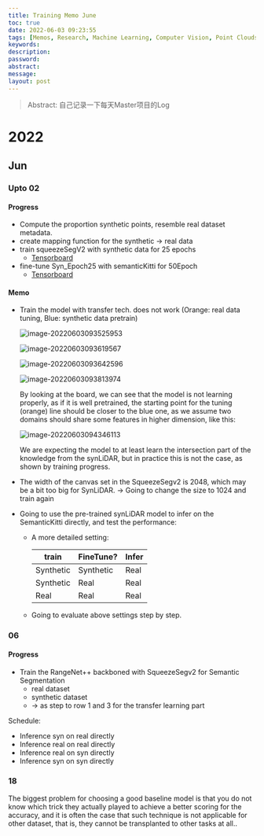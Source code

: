 ```yaml
---
title: Training Memo June
toc: true
date: 2022-06-03 09:23:55
tags: [Memos, Research, Machine Learning, Computer Vision, Point Clouds]
keywords:
description:
password:
abstract:
message:
layout: post
---
```


> Abstract: 自己记录一下每天Master项目的Log

<!-- more -->

# 2022

## Jun

### Upto 02

#### Progress

*   Compute the proportion synthetic points, resemble real dataset metadata.
*   create mapping function for the synthetic -> real data
*   train squeezeSegV2 with synthetic data for 25 epochs
    *   [Tensorboard](./events.out.tfevents.1654059287.container-8fb311963c-c800a7a5.173827.0)
*   fine-tune Syn_Epoch25 with semanticKitti for 50Epoch
    *   [Tensorboard](./events.out.tfevents.1654123702.container-8fb311963c-c800a7a5.461.0)

#### Memo

*   Train the model with transfer tech. does not work (Orange: real data tuning, Blue: synthetic data pretrain)

    ![image-20220603093525953](./image-20220603093525953.png)

    ![image-20220603093619567](./image-20220603093619567.png)

    ![image-20220603093642596](./image-20220603093642596.png)

    ![image-20220603093813974](./image-20220603093813974.png)

    By looking at the board, we can see that the model is not learning properly, as if it is well pretrained, the starting point for the tuning (orange) line should be closer to the blue one, as we assume two domains should share some features in higher dimension, like this:

    ![image-20220603094346113](./image-20220603094346113.png)

    We are expecting the model to at least learn the intersection part of the knowledge from the synLiDAR, but in practice this is not the case, as shown by training progress.

*   The width of the canvas set in the SqueezeSegv2 is 2048, which may be a bit too big for SynLiDAR. -> Going to change the size to 1024 and train again

*   Going to use the pre-trained synLiDAR model to infer on the SemanticKitti directly, and test the performance:

    *   A more detailed setting:

        | train     | FineTune? | Infer |
        |-----------|-----------|-------|
        | Synthetic | Synthetic | Real  |
        | Synthetic | Real      | Real  |
        | Real      | Real      | Real  |
    
    *   Going to evaluate above settings step by step.

### 06

#### Progress

*   Train the RangeNet++ backboned with SqueezeSegv2 for Semantic Segmentation
    *   real dataset
    *   synthetic dataset
    *   -> as step to row 1 and 3 for the transfer learning part

Schedule:

*   Inference syn on real directly 
*   Inference real on real directly
*   Inference real on syn directly
*    Inference syn on syn directly

### 18

The biggest problem for choosing a good baseline model is that you do not know which trick they actually played to achieve a better scoring for the accuracy, and it is often the case that such technique is not applicable for other dataset, that is, they cannot be transplanted to other tasks at all..

